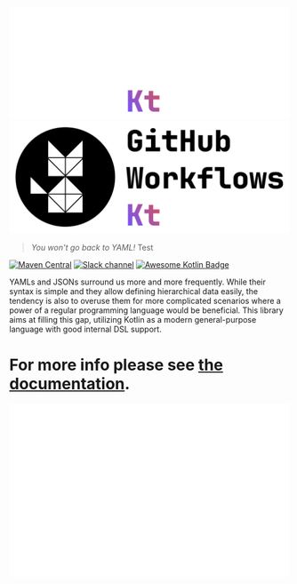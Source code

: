 ![Logo white](images/Logo-White.svg#gh-dark-mode-only)
![Logo white](images/Logo-Black.svg#gh-light-mode-only)

> _You won't go back to YAML!_
Test
<!-- maven coordinates -->
[![Maven Central](https://maven-badges.herokuapp.com/maven-central/io.github.typesafegithub/github-workflows-kt/badge.svg)](https://maven-badges.herokuapp.com/maven-central/io.github.typesafegithub/github-workflows-kt)
[![Slack channel](https://img.shields.io/badge/chat-slack-blue.svg?logo=slack)](https://kotlinlang.slack.com/messages/github-actions/)
[![Awesome Kotlin Badge](https://kotlin.link/awesome-kotlin.svg)](https://github.com/KotlinBy/awesome-kotlin)

YAMLs and JSONs surround us more and more frequently. While their syntax is simple and they allow defining hierarchical
data easily, the tendency is also to overuse them for more complicated scenarios where a power of a regular programming
language would be beneficial. This library aims at filling this gap, utilizing Kotlin as a modern general-purpose
language with good internal DSL support.

# For more info please see [the documentation](https://typesafegithub.github.io/github-workflows-kt/).

![teaser](images/teaser.svg)
